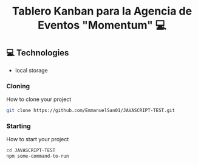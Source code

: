 <h1 align="center" style="font-weight: bold;">Tablero Kanban para la Agencia de Eventos "Momentum" 💻</h1>

<h2 id="technologies">💻 Technologies</h2>

- local storage

<h3>Cloning</h3>

How to clone your project

```bash
git clone https://github.com/EmmanuelSan01/JAVASCRIPT-TEST.git
```

<h3>Starting</h3>

How to start your project

```bash
cd JAVASCRIPT-TEST
npm some-command-to-run
```
